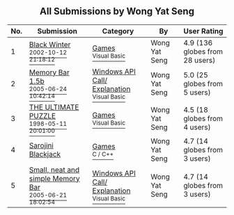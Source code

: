 ﻿<div align="center">

## All Submissions by Wong Yat Seng

</div>

No.  | Submission | Category | By   | User Rating
---- | ---------- | -------- | ---- | -----------
1 | [Black Winter<br /><sup>2002-10-12 21:18:12</sup>](https://github.com/Planet-Source-Code/wong-yat-seng-black-winter__1-39631) | [Games<br /><sup>Visual Basic</sup>](../ByCategory/games__1-38.md) | Wong Yat Seng | 4.9 (136 globes from 28 users)
2 | [Memory Bar 1\.5b<br /><sup>2005-06-24 10:42:14</sup>](https://github.com/Planet-Source-Code/wong-yat-seng-memory-bar-1-5b__1-61310) | [Windows API Call/ Explanation<br /><sup>Visual Basic</sup>](../ByCategory/windows-api-call-explanation__1-39.md) | Wong Yat Seng | 5.0 (25 globes from 5 users)
3 | [THE ULTIMATE PUZZLE<br /><sup>1998-05-11 20:01:00</sup>](https://github.com/Planet-Source-Code/wong-yat-seng-the-ultimate-puzzle__1-42185) | [Games<br /><sup>Visual Basic</sup>](../ByCategory/games__1-38.md) | Wong Yat Seng | 4.5 (18 globes from 4 users)
4 | [Sarojini Blackjack<br />](https://github.com/Planet-Source-Code/wong-yat-seng-sarojini-blackjack__3-5005) | [Games<br /><sup>C / C++</sup>](../ByCategory/games__3-13.md) | Wong Yat Seng | 4.7 (14 globes from 3 users)
5 | [Small, neat and simple Memory Bar<br /><sup>2005-06-21 18:02:54</sup>](https://github.com/Planet-Source-Code/wong-yat-seng-small-neat-and-simple-memory-bar__1-61269) | [Windows API Call/ Explanation<br /><sup>Visual Basic</sup>](../ByCategory/windows-api-call-explanation__1-39.md) | Wong Yat Seng | 4.7 (14 globes from 3 users)
